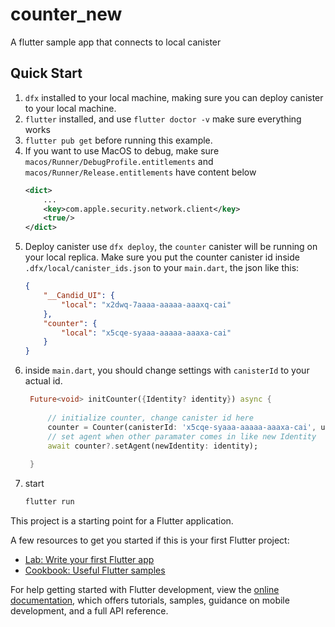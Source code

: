 # counter_new

A flutter sample app that connects to local canister

## Quick Start
1. `dfx` installed to your local machine, making sure you can deploy canister to your local machine.
2. `flutter` installed, and use `flutter doctor -v` make sure everything works
3. `flutter pub get` before running this example.
4. If you want to use MacOS to debug, make sure `macos/Runner/DebugProfile.entitlements` and `macos/Runner/Release.entitlements` have content below
    ```xml
    <dict>
        ...
        <key>com.apple.security.network.client</key>
        <true/>
    </dict>
    ```
5. Deploy canister use `dfx deploy`, the `counter` canister will be running on your local replica. Make sure you put the counter canister id inside `.dfx/local/canister_ids.json` to your `main.dart`, the json like this:
    ```json
    {
        "__Candid_UI": {
            "local": "x2dwq-7aaaa-aaaaa-aaaxq-cai"
        },
        "counter": {
            "local": "x5cqe-syaaa-aaaaa-aaaxa-cai"
        }
    }
    ```
6. inside `main.dart`, you should change settings with `canisterId` to your actual id.
   ```dart
    Future<void> initCounter({Identity? identity}) async {
        
        // initialize counter, change canister id here
        counter = Counter(canisterId: 'x5cqe-syaaa-aaaaa-aaaxa-cai', url: 'http://localhost:8000');
        // set agent when other paramater comes in like new Identity
        await counter?.setAgent(newIdentity: identity);
        
    }
   ```
7. start
    ```bash
    flutter run
    ```

This project is a starting point for a Flutter application.

A few resources to get you started if this is your first Flutter project:

- [Lab: Write your first Flutter app](https://docs.flutter.dev/get-started/codelab)
- [Cookbook: Useful Flutter samples](https://docs.flutter.dev/cookbook)

For help getting started with Flutter development, view the
[online documentation](https://docs.flutter.dev/), which offers tutorials,
samples, guidance on mobile development, and a full API reference.
